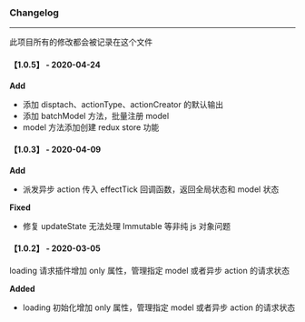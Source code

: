 ### Changelog

---

此项目所有的修改都会被记录在这个文件

#### 【1.0.5】 - 2020-04-24

**Add**

- 添加 disptach、actionType、actionCreator 的默认输出
- 添加 batchModel 方法，批量注册 model
- model 方法添加创建 redux store 功能

#### 【1.0.3】 - 2020-04-09

**Add**

- 派发异步 action 传入 effectTick 回调函数，返回全局状态和 model 状态

**Fixed**

- 修复 updateState 无法处理 Immutable 等非纯 js 对象问题

#### 【1.0.2】 - 2020-03-05

loading 请求插件增加 only 属性，管理指定 model 或者异步 action 的请求状态

**Added**

- loading 初始化增加 only 属性，管理指定 model 或者异步 action 的请求状态